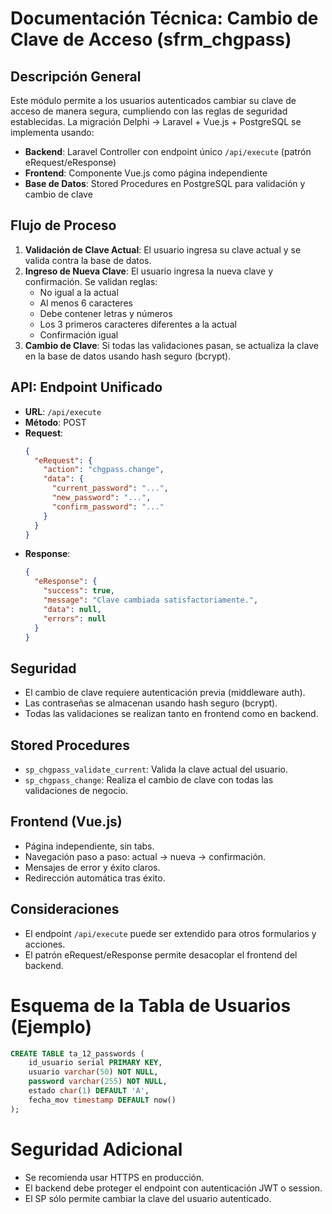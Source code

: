 # Documentación Técnica: Cambio de Clave de Acceso (sfrm_chgpass)

## Descripción General
Este módulo permite a los usuarios autenticados cambiar su clave de acceso de manera segura, cumpliendo con las reglas de seguridad establecidas. La migración Delphi → Laravel + Vue.js + PostgreSQL se implementa usando:

- **Backend**: Laravel Controller con endpoint único `/api/execute` (patrón eRequest/eResponse)
- **Frontend**: Componente Vue.js como página independiente
- **Base de Datos**: Stored Procedures en PostgreSQL para validación y cambio de clave

## Flujo de Proceso
1. **Validación de Clave Actual**: El usuario ingresa su clave actual y se valida contra la base de datos.
2. **Ingreso de Nueva Clave**: El usuario ingresa la nueva clave y confirmación. Se validan reglas:
   - No igual a la actual
   - Al menos 6 caracteres
   - Debe contener letras y números
   - Los 3 primeros caracteres diferentes a la actual
   - Confirmación igual
3. **Cambio de Clave**: Si todas las validaciones pasan, se actualiza la clave en la base de datos usando hash seguro (bcrypt).

## API: Endpoint Unificado
- **URL**: `/api/execute`
- **Método**: POST
- **Request**:
  ```json
  {
    "eRequest": {
      "action": "chgpass.change",
      "data": {
        "current_password": "...",
        "new_password": "...",
        "confirm_password": "..."
      }
    }
  }
  ```
- **Response**:
  ```json
  {
    "eResponse": {
      "success": true,
      "message": "Clave cambiada satisfactoriamente.",
      "data": null,
      "errors": null
    }
  }
  ```

## Seguridad
- El cambio de clave requiere autenticación previa (middleware auth).
- Las contraseñas se almacenan usando hash seguro (bcrypt).
- Todas las validaciones se realizan tanto en frontend como en backend.

## Stored Procedures
- `sp_chgpass_validate_current`: Valida la clave actual del usuario.
- `sp_chgpass_change`: Realiza el cambio de clave con todas las validaciones de negocio.

## Frontend (Vue.js)
- Página independiente, sin tabs.
- Navegación paso a paso: actual → nueva → confirmación.
- Mensajes de error y éxito claros.
- Redirección automática tras éxito.

## Consideraciones
- El endpoint `/api/execute` puede ser extendido para otros formularios y acciones.
- El patrón eRequest/eResponse permite desacoplar el frontend del backend.

# Esquema de la Tabla de Usuarios (Ejemplo)
```sql
CREATE TABLE ta_12_passwords (
    id_usuario serial PRIMARY KEY,
    usuario varchar(50) NOT NULL,
    password varchar(255) NOT NULL,
    estado char(1) DEFAULT 'A',
    fecha_mov timestamp DEFAULT now()
);
```

# Seguridad Adicional
- Se recomienda usar HTTPS en producción.
- El backend debe proteger el endpoint con autenticación JWT o session.
- El SP sólo permite cambiar la clave del usuario autenticado.
